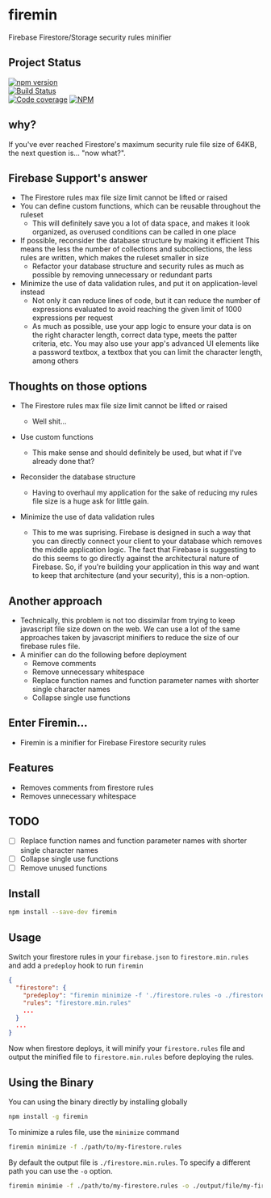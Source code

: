 # firemin
Firebase Firestore/Storage security rules minifier


## Project Status

[![npm version](https://badge.fury.io/js/firemin.svg)](https://badge.fury.io/js/firemin)<br />
[![Build Status](https://travis-ci.org/brianneisler/firemin.svg)](https://travis-ci.org/brianneisler/firemin)<br />
[![Code coverage](https://codecov.io/gh/brianneisler/firemin/branch/master/graph/badge.svg)](https://codecov.io/gh/brianneisler/firemin/branch/master/)
[![NPM](https://nodei.co/npm/firemin.png?downloads=true&downloadRank=true&stars=true)](https://nodei.co/npm/firemin/)


## why?
If you've ever reached Firestore's maximum security rule file size of 64KB, the next question is...
"now what?".


## Firebase Support's answer
* The Firestore rules max file size limit cannot be lifted or raised
* You can define custom functions, which can be reusable throughout the ruleset
  * This will definitely save you a lot of data space, and makes it look organized, as overused conditions can be called in one place
* If possible, reconsider the database structure by making it efficient
This means the less the number of collections and subcollections, the less rules are written, which makes the ruleset smaller in size
  * Refactor your database structure and security rules as much as possible by removing unnecessary or redundant parts
* Minimize the use of data validation rules, and put it on application-level instead
  * Not only it can reduce lines of code, but it can reduce the number of expressions evaluated to avoid reaching the given limit of 1000 expressions per request
  * As much as possible, use your app logic to ensure your data is on the right character length, correct data type, meets the patter criteria, etc. You may also use your app's advanced UI elements like a password textbox, a textbox that you can limit the character length, among others


## Thoughts on those options
* The Firestore rules max file size limit cannot be lifted or raised
  * Well shit...

* Use custom functions
  * This make sense and should definitely be used, but what if I've already done that?

* Reconsider the database structure
  * Having to overhaul my application for the sake of reducing my rules file
    size is a huge ask for little gain.

* Minimize the use of data validation rules
  * This to me was suprising. Firebase is designed in such a way that you can
    directly connect your client to your database which removes the middle
    application logic. The fact that Firebase is suggesting to do this seems to go
    directly against the architectural nature of Firebase. So, if you're
    building your application in this way and want to keep that architecture
    (and your security), this is a non-option.

## Another approach
* Technically, this problem is not too dissimilar from trying to keep javascript
  file size down on the web. We can use a lot of the same approaches taken by javascript
  minifiers to reduce the size of our firebase rules file.
* A minifier can do the following before deployment  
  * Remove comments
  * Remove unnecessary whitespace
  * Replace function names and function parameter names with shorter single
    character names
  * Collapse single use functions


## Enter Firemin...
* Firemin is a minifier for Firebase Firestore security rules

## Features
* Removes comments from firestore rules
* Removes unnecessary whitespace

## TODO
- [ ] Replace function names and function parameter names with shorter single character names
- [ ] Collapse single use functions
- [ ] Remove unused functions

## Install

```sh
npm install --save-dev firemin
```

## Usage

Switch your firestore rules in your `firebase.json` to `firestore.min.rules` and
add a `predeploy` hook to run `firemin`

```json
{
  "firestore": {
    "predeploy": "firemin minimize -f './firestore.rules -o ./firestore.min.rules",
    "rules": "firestore.min.rules"
    ...
  }
  ...
}
```

Now when firestore deploys, it will minify your `firestore.rules` file and
output the minified file to `firestore.min.rules` before deploying the rules.


## Using the Binary

You can using the binary directly by installing globally

```sh
npm install -g firemin
```

To minimize a rules file, use the `minimize` command

```sh
firemin minimize -f ./path/to/my-firestore.rules
```

By default the output file is `./firestore.min.rules`. To specify a different
path you can use the `-o` option.

```sh
firemin minimie -f ./path/to/my-firestore.rules -o ./output/file/my-firestore.min.rules
```
